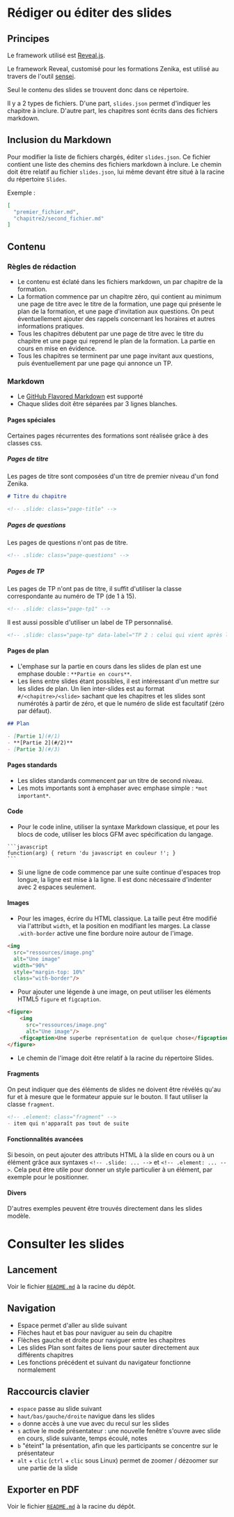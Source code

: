 # Rédiger ou éditer des slides

## Principes

Le framework utilisé est [Reveal.js](https://github.com/hakimel/reveal.js).

Le framework Reveal, customisé pour les formations Zenika, est utilisé au travers de l'outil [sensei](https://github.com/Zenika/sensei).

Seul le contenu des slides se trouvent donc dans ce répertoire.

Il y a 2 types de fichiers. D'une part, `slides.json` permet d'indiquer les chapitre à inclure. D'autre part, les chapitres sont écrits dans des fichiers markdown.

## Inclusion du Markdown

Pour modifier la liste de fichiers chargés, éditer `slides.json`. Ce fichier contient une liste des chemins des fichiers markdown à inclure. Le chemin doit être relatif au fichier `slides.json`, lui même devant être situé à la racine du répertoire `Slides`.

Exemple :

```json
[
  "premier_fichier.md",
  "chapitre2/second_fichier.md"
]
```

## Contenu

### Règles de rédaction

- Le contenu est éclaté dans les fichiers markdown, un par chapitre de la formation.
- La formation commence par un chapitre zéro, qui contient au minimum une page de titre avec le titre de la formation, une page qui présente le plan de la formation, et une page d'invitation aux questions. On peut éventuellement ajouter des rappels concernant les horaires et autres informations pratiques.
- Tous les chapitres débutent par une page de titre avec le titre du chapitre et une page qui reprend le plan de la formation. La partie en cours en mise en évidence.
- Tous les chapitres se terminent par une page invitant aux questions, puis éventuellement par une page qui annonce un TP.

### Markdown

- Le [GitHub Flavored Markdown](https://help.github.com/articles/github-flavored-markdown) est supporté
- Chaque slides doit être séparées par 3 lignes blanches.

#### Pages spéciales

Certaines pages récurrentes des formations sont réalisée grâce à des classes css.

##### Pages de titre

Les pages de titre sont composées d'un titre de premier niveau d'un fond Zenika.

```markdown
# Titre du chapitre

<!-- .slide: class="page-title" -->
```

##### Pages de questions

Les pages de questions n'ont pas de titre.

```markdown
<!-- .slide: class="page-questions" -->
```

##### Pages de TP

Les pages de TP n'ont pas de titre, il suffit d'utiliser la classe correspondante au numéro de TP (de 1 à 15).

```markdown
<!-- .slide: class="page-tp1" -->
```

Il est aussi possible d'utiliser un label de TP personnalisé.

```markdown
<!-- .slide: class="page-tp" data-label="TP 2 : celui qui vient après le TP1" -->
```

#### Pages de plan

- L'emphase sur la partie en cours dans les slides de plan est une emphase double : `**Partie en cours**`.
- Les liens entre slides étant possibles, il est intéressant d'un mettre sur les slides de plan. Un lien inter-slides est au format `#/<chapitre>/<slide>` sachant que les chapitres et les slides sont numérotés à partir de zéro, et que le numéro de slide est facultatif (zéro par défaut).

```markdown
## Plan

- [Partie 1](#/1)
- **[Partie 2](#/2)**
- [Partie 3](#/3)
```

#### Pages standards

- Les slides standards commencent par un titre de second niveau.
- Les mots importants sont à emphaser avec emphase simple : `*mot important*`.

#### Code

- Pour le code inline, utiliser la syntaxe Markdown classique, et pour les blocs de code, utiliser les blocs GFM avec spécification du langage.

````
```javascript
function(arg) { return 'du javascript en couleur !'; }
```
````

- Si une ligne de code commence par une suite continue d'espaces trop longue, la ligne est mise à la ligne. Il est donc nécessaire d'indenter avec 2 espaces seulement.

#### Images

- Pour les images, écrire du HTML classique. La taille peut être modifié via l'attribut `width`, et la position en modifiant les marges. La classe `.with-border` active une fine bordure noire autour de l'image.

```html
<img
  src="ressources/image.png"
  alt="Une image"
  width="90%"
  style="margin-top: 10%"
  class="with-border"/>
```

- Pour ajouter une légende à une image, on peut utiliser les éléments HTML5 `figure` et `figcaption`.

```html
<figure>
    <img
      src="ressources/image.png"
      alt="Une image"/>
    <figcaption>Une superbe représentation de quelque chose</figcaption>
</figure>
```

- Le chemin de l'image doit être relatif à la racine du répertoire Slides.

#### Fragments

On peut indiquer que des éléments de slides ne doivent être révélés qu'au fur et à mesure que le formateur appuie sur le bouton. Il faut utiliser la classe `fragment`.

```markdown
<!-- .element: class="fragment" -->
- item qui n'apparaît pas tout de suite
```

#### Fonctionnalités avancées

Si besoin, on peut ajouter des attributs HTML à la slide en cours ou à un élément grâce aux syntaxes `<!-- .slide: ... -->` et `<!-- .element: ... -->`.
Cela peut être utile pour donner un style particulier à un élément, par exemple pour le positionner.

#### Divers

D'autres exemples peuvent être trouvés directement dans les slides modèle.

# Consulter les slides

## Lancement

Voir le fichier [`README.md`](../README.md) à la racine du dépôt.

## Navigation

- Espace permet d'aller au slide suivant
- Flèches haut et bas pour naviguer au sein du chapitre
- Flèches gauche et droite pour naviguer entre les chapitres
- Les slides Plan sont faites de liens pour sauter directement aux différents chapitres
- Les fonctions précédent et suivant du navigateur fonctionne normalement

## Raccourcis clavier

- `espace` passe au slide suivant
- `haut/bas/gauche/droite` navigue dans les slides
- `o` donne accès à une vue avec du recul sur les slides
- `s` active le mode présentateur : une nouvelle fenêtre s'ouvre avec slide en cours, slide suivante, temps écoulé, notes
- `b` "éteint" la présentation, afin que les participants se concentre sur le présentateur
- `alt` + `clic` (`ctrl` + `clic` sous Linux) permet de zoomer / dézoomer sur une partie de la slide

## Exporter en PDF

Voir le fichier [`README.md`](../README.md) à la racine du dépôt.

